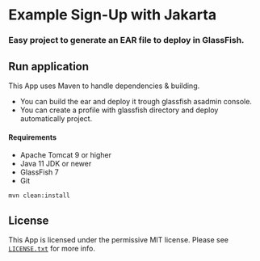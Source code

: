 # Example Sign-Up with Jakarta

### Easy project to generate an EAR file to deploy in GlassFish.

## Run application
This App uses Maven to handle dependencies & building.

* You can build the ear and deploy it trough glassfish asadmin console.
* You can create a profile with glassfish directory and deploy automatically project.

#### Requirements
* Apache Tomcat 9 or higher
* Java 11 JDK or newer
* GlassFish 7
* Git

```
mvn clean:install
```

## License
This App is licensed under the permissive MIT license. Please see [`LICENSE.txt`](https://github.com/r3back/users-service/blob/master/LICENSE.txt) for more info.
